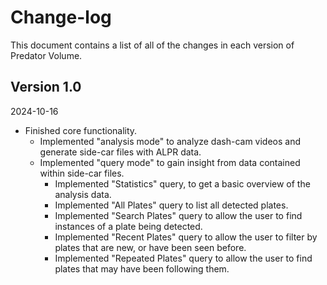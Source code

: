 # Change-log

This document contains a list of all of the changes in each version of Predator Volume.


## Version 1.0

2024-10-16

- Finished core functionality.
    - Implemented "analysis mode" to analyze dash-cam videos and generate side-car files with ALPR data.
    - Implemented "query mode" to gain insight from data contained within side-car files.
        - Implemented "Statistics" query, to get a basic overview of the analysis data.
        - Implemented "All Plates" query to list all detected plates.
        - Implemented "Search Plates" query to allow the user to find instances of a plate being detected.
        - Implemented "Recent Plates" query to allow the user to filter by plates that are new, or have been seen before.
        - Implemented "Repeated Plates" query to allow the user to find plates that may have been following them.
